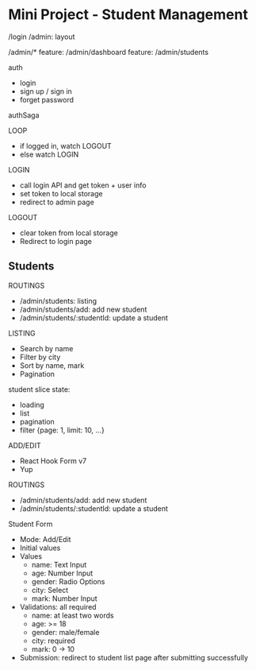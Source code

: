 # Mini Project - Student Management

/login
/admin: layout

/admin/\*
feature: /admin/dashboard
feature: /admin/students

auth

- login
- sign up / sign in
- forget password

authSaga

LOOP

- if logged in, watch LOGOUT
- else watch LOGIN

LOGIN

- call login API and get token + user info
- set token to local storage
- redirect to admin page

LOGOUT

- clear token from local storage
- Redirect to login page

## Students

ROUTINGS

- /admin/students: listing
- /admin/students/add: add new student
- /admin/students/:studentId: update a student

LISTING

- Search by name
- Filter by city
- Sort by name, mark
- Pagination

student slice state:

- loading
- list
- pagination
- filter {page: 1, limit: 10, ...}

ADD/EDIT

- React Hook Form v7
- Yup

ROUTINGS

- /admin/students/add: add new student
- /admin/students/:studentId: update a student

Student Form

- Mode: Add/Edit
- Initial values
- Values
  - name: Text Input
  - age: Number Input
  - gender: Radio Options
  - city: Select
  - mark: Number Input
- Validations: all required
  - name: at least two words
  - age: >= 18
  - gender: male/female
  - city: required
  - mark: 0 -> 10
- Submission: redirect to student list page after submitting successfully

